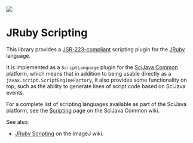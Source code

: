 [![](http://jenkins.imagej.net/job/scripting-JRuby/lastBuild/badge/icon)](http://jenkins.imagej.net/job/scripting-JRuby/)

# JRuby Scripting

This library provides a
[JSR-223-compliant](https://en.wikipedia.org/wiki/Scripting_for_the_Java_Platform)
scripting plugin for the [JRuby](http://jruby.org/) language.

It is implemented as a `ScriptLanguage` plugin for the [SciJava
Common](https://github.com/scijava/scijava-common) platform, which means that
in addition to being usable directly as a `javax.script.ScriptEngineFactory`,
it also provides some functionality on top, such as the ability to generate
lines of script code based on SciJava events.

For a complete list of scripting languages available as part of the SciJava
platform, see the
[Scripting](https://github.com/scijava/scijava-common/wiki/Scripting) page on
the SciJava Common wiki.

See also:
* [JRuby Scripting](http://wiki.imagej.net/JRuby_Scripting)
  on the ImageJ wiki.

